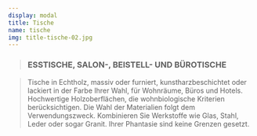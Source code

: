 ```yaml
---
display: modal
title: Tische
name: tische
img: title-tische-02.jpg
---
```


> ### ESSTISCHE, SALON-, BEISTELL- UND BÜROTISCHE

> Tische in Echtholz, massiv oder furniert, kunstharzbeschichtet oder lackiert in der Farbe Ihrer Wahl, für Wohnräume, Büros und Hotels. Hochwertige Holzoberflächen, die wohnbiologische Kriterien berücksichtigen. Die Wahl der Materialien folgt dem Verwendungszweck.
Kombinieren Sie Werkstoffe wie Glas, Stahl, Leder oder sogar Granit. Ihrer Phantasie sind keine Grenzen gesetzt.
